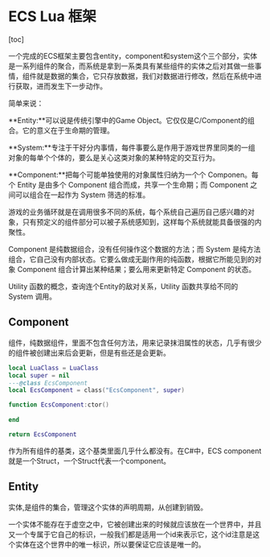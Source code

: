 # ECS Lua 框架

[toc]

一个完成的ECS框架主要包含entity，component和system这个三个部分，实体是一系列组件的聚合，而系统是拿到一系类具有某些组件的实体之后对其做一些事情，组件就是数据的集合，它只存放数据，我们对数据进行修改，然后在系统中进行获取，进而发生下一步动作。

简单来说：

**Entity:**可以说是传统引擎中的Game Object。它仅仅是C/Component的组合。它的意义在于生命期的管理。

**System:**专注于干好分内事情，每件事要么是作用于游戏世界里同类的一组对象的每单个个体的，要么是关心这类对象的某种特定的交互行为。

**Component:**把每个可能单独使用的对象属性归纳为一个个 Componen。每个 Entity 是由多个 Component 组合而成，共享一个生命期；而 Component 之间可以组合在一起作为 System 筛选的标准。

游戏的业务循环就是在调用很多不同的系统，每个系统自己遍历自己感兴趣的对象，只有预定义的组件部分可以被子系统感知到，这样每个系统就能具备很强的内聚性。

Component 是纯数据组合，没有任何操作这个数据的方法；而 System 是纯方法组合，它自己没有内部状态。它要么做成无副作用的纯函数，根据它所能见到的对象 Component 组合计算出某种结果；要么用来更新特定 Component 的状态。

 Utility 函数的概念，查询连个Entity的敌对关系，Utility 函数共享给不同的 System 调用。

## Component

组件，纯数据组件，里面不包含任何方法，用来记录抹泪属性的状态，几乎有很少的组件被创建出来后会更新，但是有些还是会更新。

```lua
local LuaClass = LuaClass
local super = nil
---@class EcsComponent
local EcsComponent = class("EcsComponent", super)

function EcsComponent:ctor()
    
end

return EcsComponent
```

作为所有组件的基类，这个基类里面几乎什么都没有。在C#中，ECS component就是一个Struct，一个Struct代表一个component。

## Entity

实体,是组件的集合，管理这个实体的声明周期，从创建到销毁。

一个实体不能存在于虚空之中，它被创建出来的时候就应该放在一个世界中，并且又一个专属于它自己的标识，一般我们都是适用一个id来表示它，这个id注意是这个实体在这个世界中的唯一标识，所以要保证它应该是唯一的。



